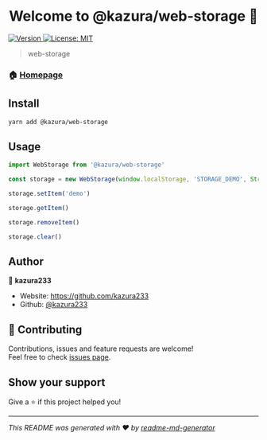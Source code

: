<h1 align="center">Welcome to @kazura/web-storage 👋</h1>
<p>
  <a href="https://www.npmjs.com/package/@kazura/web-storage" target="_blank">
    <img alt="Version" src="https://img.shields.io/npm/v/@kazura/web-storage.svg">
  </a>
  <a href="https://github.com/kazura233/web-storage/blob/master/LICENSE" target="_blank">
    <img alt="License: MIT" src="https://img.shields.io/badge/License-MIT-yellow.svg" />
  </a>
</p>

> web-storage

### 🏠 [Homepage](https://github.com/kazura233/web-storage)

## Install

```sh
yarn add @kazura/web-storage
```

## Usage

```javascript
import WebStorage from '@kazura/web-storage'

const storage = new WebStorage(window.localStorage, 'STORAGE_DEMO', String)

storage.setItem('demo')

storage.getItem()

storage.removeItem()

storage.clear()
```

## Author

👤 **kazura233**

- Website: https://github.com/kazura233
- Github: [@kazura233](https://github.com/kazura233)

## 🤝 Contributing

Contributions, issues and feature requests are welcome!<br />Feel free to check [issues page](https://github.com/kazura233/web-storage/issues).

## Show your support

Give a ⭐️ if this project helped you!

---

_This README was generated with ❤️ by [readme-md-generator](https://github.com/kefranabg/readme-md-generator)_
